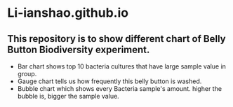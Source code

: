 # Li-ianshao.github.io
## This repository is to show different chart of Belly Button Biodiversity experiment.
* Bar chart shows top 10 bacteria cultures that have large sample value in group.
* Gauge chart tells us how frequently this belly button is washed.
* Bubble chart which shows every Bacteria sample's amount. higher the bubble is, bigger the sample value.
